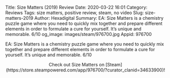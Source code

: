 Title: Size Matters (2019) Review
Date: 2020-03-22 16:01
Category: Reviews
Tags: size matters, positive review, steam, no video
Slug: size-matters-2019
Author: Hexadigital
Summary: EA: Size Matters is a chemistry puzzle game where you need to quickly mix together and prepare different elements in order to formulate a cure for yourself. It’s unique and memorable. 6/10
og_image: images/steam/976700.jpg
Appid: 976700

EA: Size Matters is a chemistry puzzle game where you need to quickly mix together and prepare different elements in order to formulate a cure for yourself. It’s unique and memorable. 6/10

<center>Check out Size Matters on [Steam](https://store.steampowered.com/app/976700/?curator_clanid=34633900)!</center>